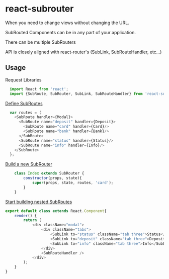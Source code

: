 # react-subrouter

When you need to change views without changing the URL.

SubRouted Components can be in any part of your application.

There can be multiple SubRouters

API is closely aligned with react-router's (SubLink, SubRouteHandler, etc...)

## Usage

Request Libraries
```javascript
  import React from 'react';
  import {SubRoute, SubRouter, SubLink, SubRouteHandler} from 'react-subrouter';
```

[Define SubRoutes](https://github.com/UgnisSoftware/react-subrouter-examples/blob/master/src/views/modal/routes.js)
```javascript
  var routes = (
    <SubRoute handler={Modal}>
      <SubRoute name="deposit" handler={Deposit}>
        <SubRoute name="card" handler={Card}/>
        <SubRoute name="bank" handler={Bank}/>
      </SubRoute>
      <SubRoute name="status" handler={Status}/>
      <SubRoute name="info" handler={Info}/>
    </SubRoute>
  };
```

[Build a new SubRouter](https://github.com/UgnisSoftware/react-subrouter-examples/blob/master/src/views/modal/index.js)
```javascript
    class Index extends SubRouter {
        constructor(props, state){
            super(props, state, routes, 'card');
        }
    }
```

[Start building nested SubRoutes](https://github.com/UgnisSoftware/react-subrouter-examples/blob/master/src/views/modal/components/modal.js)

```javascript
export default class extends React.Component{
    render() {
        return (
            <div className="modal">
                <div className="tabs">
                    <SubLink to="status" className="tab three">Status</SubLink>
                    <SubLink to="deposit" className="tab three">Deposit</SubLink>
                    <SubLink to="info" className="tab three">Info</SubLink>
                </div>
                <SubRouteHandler />
            </div>
        );
    }
}
```